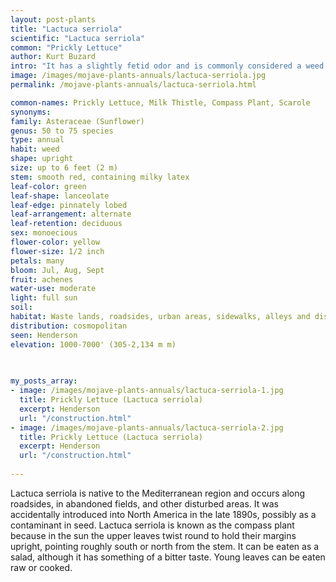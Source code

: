 ```yaml
---
layout: post-plants
title: "Lactuca serriola"
scientific: "Lactuca serriola"
common: "Prickly Lettuce"
author: Kurt Buzard
intro: "It has a slightly fetid odor and is commonly considered a weed of orchards, roadsides and field crops. It is the closest wild relative of cultivated lettuce (Lactuca sativa). It is native to Eurasia and north Africa, and has become naturalized elsewhere. has a spineless reddish stem, containing a milky latex, growing up to 2 metres (6 ft 7 in). The leaves get progressively smaller as they reach its top. They are oblong or lanceolate, often pinnately lobed and (especially for the lower leaves), waxy grey green. Fine spines are present along the veins and leaf edges. The undersides have whitish veins. They emit latex when cut. The flower heads are pale yellow, often tinged purple, with 12–20 ray flowers but no disc flowers. The bracts are also often tinged purple. It flowers from July until September in the northern hemisphere. The achenes are grey, tipped with bristles. The pappus is white with equal length hairs."
image: /images/mojave-plants-annuals/lactuca-serriola.jpg
permalink: /mojave-plants-annuals/lactuca-serriola.html

common-names: Prickly Lettuce, Milk Thistle, Compass Plant, Scarole
synonyms: 
family: Asteraceae (Sunflower)
genus: 50 to 75 species
type: annual
habit: weed
shape: upright
size: up to 6 feet (2 m)
stem: smooth red, containing milky latex
leaf-color: green
leaf-shape: lanceolate
leaf-edge: pinnately lobed
leaf-arrangement: alternate
leaf-retention: deciduous
sex: monoecious
flower-color: yellow
flower-size: 1/2 inch
petals: many
bloom: Jul, Aug, Sept 
fruit: achenes
water-use: moderate
light: full sun
soil: 
habitat: Waste lands, roadsides, urban areas, sidewalks, alleys and disturbed areas
distribution: cosmopolitan
seen: Henderson
elevation: 1000-7000' (305-2,134 m m)
 
   

my_posts_array:
- image: /images/mojave-plants-annuals/lactuca-serriola-1.jpg
  title: Prickly Lettuce (Lactuca serriola)
  excerpt: Henderson
  url: "/construction.html"
- image: /images/mojave-plants-annuals/lactuca-serriola-2.jpg
  title: Prickly Lettuce (Lactuca serriola)
  excerpt: Henderson
  url: "/construction.html"
 
---
```

  
  
 <p>Lactuca serriola is native to the Mediterranean region and occurs along roadsides, in abandoned fields, and other disturbed areas. It was accidentally introduced into North America in the late 1890s, possibly as a contaminant in seed. Lactuca serriola is known as the compass plant because in the sun the upper leaves twist round to hold their margins upright, pointing roughly south or north from the stem. It can be eaten as a salad, although it has something of a bitter taste. Young leaves can be eaten raw or cooked.</p>
  